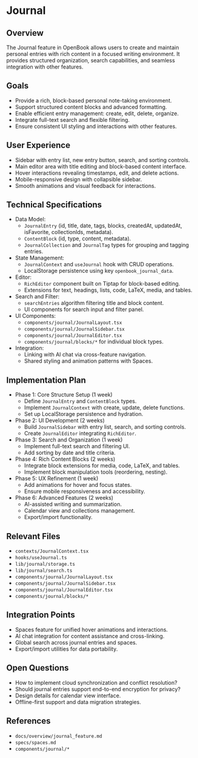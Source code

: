 # Journal

## Overview
The Journal feature in OpenBook allows users to create and maintain personal entries with rich content in a focused writing environment. It provides structured organization, search capabilities, and seamless integration with other features.

## Goals
- Provide a rich, block-based personal note-taking environment.
- Support structured content blocks and advanced formatting.
- Enable efficient entry management: create, edit, delete, organize.
- Integrate full-text search and flexible filtering.
- Ensure consistent UI styling and interactions with other features.

## User Experience
- Sidebar with entry list, new entry button, search, and sorting controls.
- Main editor area with title editing and block-based content interface.
- Hover interactions revealing timestamps, edit, and delete actions.
- Mobile-responsive design with collapsible sidebar.
- Smooth animations and visual feedback for interactions.

## Technical Specifications
- Data Model:
  - `JournalEntry` (id, title, date, tags, blocks, createdAt, updatedAt, isFavorite, collectionIds, metadata).
  - `ContentBlock` (id, type, content, metadata).
  - `JournalCollection` and `JournalTag` types for grouping and tagging entries.
- State Management:
  - `JournalContext` and `useJournal` hook with CRUD operations.
  - LocalStorage persistence using key `openbook_journal_data`.
- Editor:
  - `RichEditor` component built on Tiptap for block-based editing.
  - Extensions for text, headings, lists, code, LaTeX, media, and tables.
- Search and Filter:
  - `searchEntries` algorithm filtering title and block content.
  - UI components for search input and filter panel.
- UI Components:
  - `components/journal/JournalLayout.tsx`
  - `components/journal/JournalSidebar.tsx`
  - `components/journal/JournalEditor.tsx`
  - `components/journal/blocks/*` for individual block types.
- Integration:
  - Linking with AI chat via cross-feature navigation.
  - Shared styling and animation patterns with Spaces.

## Implementation Plan
- Phase 1: Core Structure Setup (1 week)
  - Define `JournalEntry` and `ContentBlock` types.
  - Implement `JournalContext` with create, update, delete functions.
  - Set up LocalStorage persistence and hydration.
- Phase 2: UI Development (2 weeks)
  - Build `JournalSidebar` with entry list, search, and sorting controls.
  - Create `JournalEditor` integrating `RichEditor`.
- Phase 3: Search and Organization (1 week)
  - Implement full-text search and filtering UI.
  - Add sorting by date and title criteria.
- Phase 4: Rich Content Blocks (2 weeks)
  - Integrate block extensions for media, code, LaTeX, and tables.
  - Implement block manipulation tools (reordering, nesting).
- Phase 5: UX Refinement (1 week)
  - Add animations for hover and focus states.
  - Ensure mobile responsiveness and accessibility.
- Phase 6: Advanced Features (2 weeks)
  - AI-assisted writing and summarization.
  - Calendar view and collections management.
  - Export/import functionality.

## Relevant Files
- `contexts/JournalContext.tsx`
- `hooks/useJournal.ts`
- `lib/journal/storage.ts`
- `lib/journal/search.ts`
- `components/journal/JournalLayout.tsx`
- `components/journal/JournalSidebar.tsx`
- `components/journal/JournalEditor.tsx`
- `components/journal/blocks/*`

## Integration Points
- Spaces feature for unified hover animations and interactions.
- AI chat integration for content assistance and cross-linking.
- Global search across journal entries and spaces.
- Export/import utilities for data portability.

## Open Questions
- How to implement cloud synchronization and conflict resolution?
- Should journal entries support end-to-end encryption for privacy?
- Design details for calendar view interface.
- Offline-first support and data migration strategies.

## References
- `docs/overview/journal_feature.md`
- `specs/spaces.md`
- `components/journal/*` 